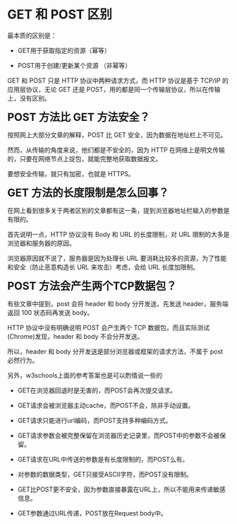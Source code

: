 # GET 和 POST 区别

最本质的区别是：

- GET用于获取指定的资源（幂等）

- POST用于创建/更新某个资源 （非幂等）

GET 和 POST 只是 HTTP 协议中两种请求方式，而 HTTP 协议是基于 TCP/IP 的应用层协议，无论 GET 还是 POST，用的都是同一个传输层协议，所以在传输上，没有区别。


<font size=5>**POST 方法比 GET 方法安全？**</font>

按照网上大部分文章的解释，POST 比 GET 安全，因为数据在地址栏上不可见。

然而，从传输的角度来说，他们都是不安全的，因为 HTTP 在网络上是明文传输的，只要在网络节点上捉包，就能完整地获取数据报文。

要想安全传输，就只有加密，也就是 HTTPS。



<font size=5>**GET 方法的长度限制是怎么回事？**</font>

在网上看到很多关于两者区别的文章都有这一条，提到浏览器地址栏输入的参数是有限的。

首先说明一点，HTTP 协议没有 Body 和 URL 的长度限制，对 URL 限制的大多是浏览器和服务器的原因。

浏览器原因就不说了，服务器是因为处理长 URL 要消耗比较多的资源，为了性能和安全（防止恶意构造长 URL 来攻击）考虑，会给 URL 长度加限制。


<font size=5>**POST 方法会产生两个TCP数据包？**</font>

有些文章中提到，post 会将 header 和 body 分开发送，先发送 header，服务端返回 100 状态码再发送 body。

HTTP 协议中没有明确说明 POST 会产生两个 TCP 数据包，而且实际测试(Chrome)发现，header 和 body 不会分开发送。

所以，header 和 body 分开发送是部分浏览器或框架的请求方法，不属于 post 必然行为。

另外，w3schools上面的参考答案也是可以酌情说一些的

- GET在浏览器回退时是无害的，而POST会再次提交请求。
  
- GET请求会被浏览器主动cache，而POST不会，除非手动设置。
  
- GET请求只能进行url编码，而POST支持多种编码方式。
  
- GET请求参数会被完整保留在浏览器历史记录里，而POST中的参数不会被保留。
  
- GET请求在URL中传送的参数是有长度限制的，而POST么有。
  
- 对参数的数据类型，GET只接受ASCII字符，而POST没有限制。
  
- GET比POST更不安全，因为参数直接暴露在URL上，所以不能用来传递敏感信息。
  
- GET参数通过URL传递，POST放在Request body中。
